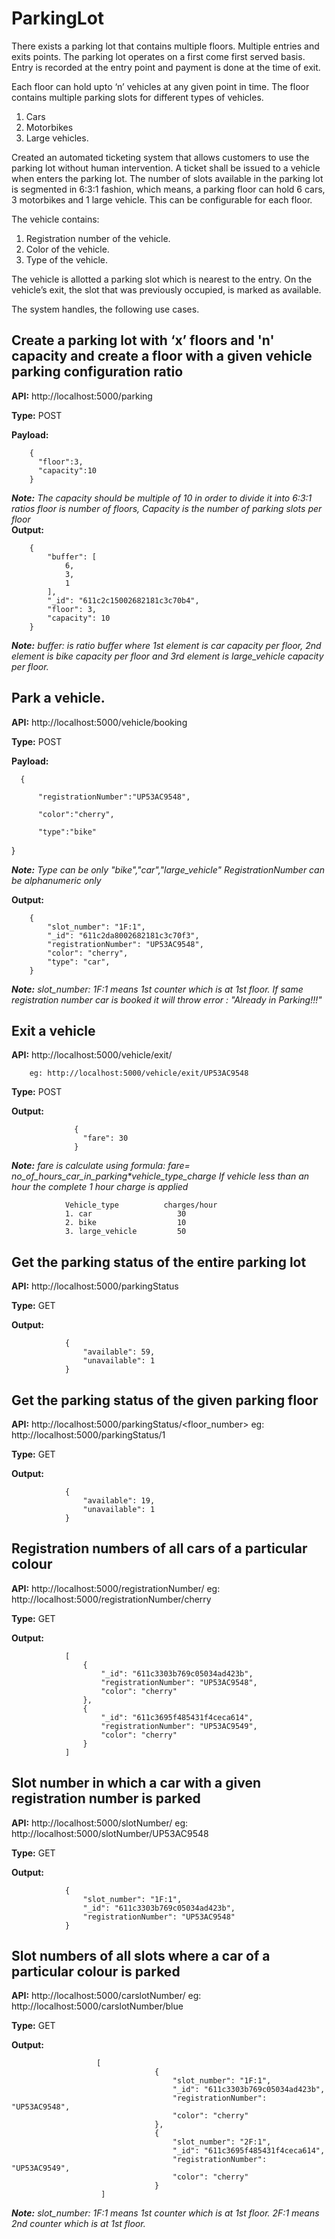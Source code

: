 # ParkingLot

There exists a parking lot that contains multiple floors. Multiple entries and exits points. The parking lot operates on a first come first served basis. Entry is recorded at the entry point and payment is done at the time of exit.

Each floor can hold upto ‘n’ vehicles at any given point in time. The floor contains multiple parking slots for different types of vehicles.
1. Cars
2. Motorbikes
3. Large vehicles.

Created an automated ticketing system that allows customers to use the parking lot without human intervention. A ticket shall be issued to a vehicle when enters the parking lot.
The number of slots available in the parking lot is segmented in 6:3:1 fashion, which means, a parking floor can hold 6 cars, 3 motorbikes and 1 large vehicle. This can be configurable for each floor.

The vehicle contains:
1. Registration number of the vehicle.
2. Color of the vehicle.
3. Type of the vehicle.

The vehicle is allotted a parking slot which is nearest to the entry. On the vehicle’s exit, the slot that was previously occupied, is marked as available.

The system handles, the following use cases.

## Create a parking lot with ‘x’ floors and 'n' capacity and create a floor with a given vehicle parking configuration ratio

**API:** http://localhost:5000/parking

**Type:** POST

**Payload:** 

        {
          "floor":3,
          "capacity":10
        }
        
_**Note:** The capacity should be multiple of 10 in order to divide it into 6:3:1 ratios_
           _floor is number of floors, Capacity is the number of parking slots per floor_             
**Output:**

        {
            "buffer": [
                6,
                3,
                1
            ],
            "_id": "611c2c15002682181c3c70b4",
            "floor": 3,
            "capacity": 10
        }

_**Note:** buffer: is ratio buffer where 1st element is car capacity per floor, 2nd element is bike capacity per floor and 3rd element is large_vehicle capacity per floor._

## Park a vehicle.

**API:** http://localhost:5000/vehicle/booking

**Type:** POST

**Payload:**

      {

          "registrationNumber":"UP53AC9548",

          "color":"cherry",

          "type":"bike"

   }
   
_**Note:** Type can be only "bike","car","large_vehicle"_
_RegistrationNumber can be alphanumeric only_
        
        
**Output:**

        {
            "slot_number": "1F:1",
            "_id": "611c2da8002682181c3c70f3",
            "registrationNumber": "UP53AC9548",
            "color": "cherry",
            "type": "car",
        }
        
**_Note:_** _slot_number: 1F:1 means 1st counter which is at 1st floor.
            If same registration number car is booked it will throw error : "Already in Parking!!!"_
            
            
## Exit a vehicle

 **API:** http://localhost:5000/vehicle/exit/<RegistrationNumber>
        
        eg: http://localhost:5000/vehicle/exit/UP53AC9548
        
**Type:** POST
        
**Output:**
        
                  {
                    "fare": 30
                  }
        
        
_**Note:**_ _fare is calculate using formula:
                fare= no_of_hours_car_in_parking*vehicle_type_charge_
                _If vehicle less than an hour the complete 1 hour charge is applied_
        
        
                Vehicle_type          charges/hour
                1. car                   30
                2. bike                  10
                3. large_vehicle         50
  
## Get the parking status of the entire parking lot
        
**API:** http://localhost:5000/parkingStatus
        
**Type:** GET

**Output:**
        
        
                {
                    "available": 59,
                    "unavailable": 1
                }
        
        
## Get the parking status of the given parking floor
        
**API:** http://localhost:5000/parkingStatus/<floor_number>
        eg: http://localhost:5000/parkingStatus/1
        
**Type:** GET

**Output:**
        
        
                {
                    "available": 19,
                    "unavailable": 1
                }
       

## Registration numbers of all cars of a particular colour
        
**API:** http://localhost:5000/registrationNumber/<color>
        eg: http://localhost:5000/registrationNumber/cherry
        
**Type:** GET

**Output:**
        
                [
                    {
                        "_id": "611c3303b769c05034ad423b",
                        "registrationNumber": "UP53AC9548",
                        "color": "cherry"
                    },
                    {
                        "_id": "611c3695f485431f4ceca614",
                        "registrationNumber": "UP53AC9549",
                        "color": "cherry"
                    }
                ]
       
        
## Slot number in which a car with a given registration number is parked
        
**API:** http://localhost:5000/slotNumber/<registrationNumber>
        eg: http://localhost:5000/slotNumber/UP53AC9548
        
**Type:** GET

**Output:**
        
        
                {
                    "slot_number": "1F:1",
                    "_id": "611c3303b769c05034ad423b",
                    "registrationNumber": "UP53AC9548"
                }
        
       
## Slot numbers of all slots where a car of a particular colour is parked
        
**API:** http://localhost:5000/carslotNumber/<color>
        eg: http://localhost:5000/carslotNumber/blue
        
**Type:** GET

**Output:**
        
        
                       [
                                    {
                                        "slot_number": "1F:1",
                                        "_id": "611c3303b769c05034ad423b",
                                        "registrationNumber": "UP53AC9548",
                                        "color": "cherry"
                                    },
                                    {
                                        "slot_number": "2F:1",
                                        "_id": "611c3695f485431f4ceca614",
                                        "registrationNumber": "UP53AC9549",
                                        "color": "cherry"
                                    }
                        ]
        
**_Note:_** _slot_number: 1F:1 means 1st counter which is at 1st floor._
                          _2F:1 means 2nd counter which is at 1st floor._
        
